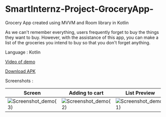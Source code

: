 # SmartInternz-Project-GroceryApp-
Grocery App created using MVVM and Room library in Kotlin

As we can't remember everything, users frequently forget to buy the things they want to buy. However, with the assistance of this app, you can make a list of the groceries you intend to buy so that you don't forget anything.

Language : Kotlin

[Video of demo](https://drive.google.com/file/d/106KoqdrndfEWcdqp1mhErf0gsk92c-gQ/view?usp=sharing)

[Download APK](https://drive.google.com/file/d/1rD_rcU95QG4VyP9JaZ6YezubJeL4j7Kq/view?usp=sharing)



Screenshots :

|Screen|Adding to cart|List Preview|
|------|----------------------|------------|
|![Screenshot_demo(3)](https://user-images.githubusercontent.com/110303698/192149823-ede8a259-b96d-4c70-9b65-edf516b05715.png)|![Screenshot_demo(2)](https://user-images.githubusercontent.com/110303698/192149835-5eaa02fa-de8e-4427-9bfd-ca01406a8c69.png)|![Screenshot_demo(1)](https://user-images.githubusercontent.com/110303698/192149846-bc236e28-e050-4f28-b7b7-822fac52b14f.png)|
